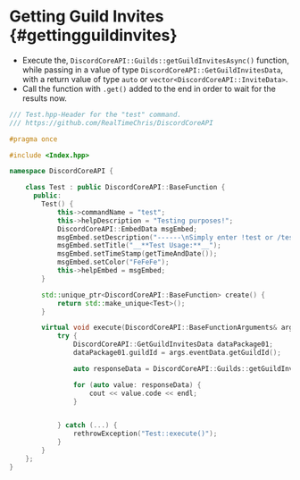 Getting Guild Invites {#gettingguildinvites}
============
- Execute the, `DiscordCoreAPI::Guilds::getGuildInvitesAsync()` function, while passing in a value of type `DiscordCoreAPI::GetGuildInvitesData`, with a return value of type `auto` or `vector<DiscordCoreAPI::InviteData>`.
- Call the function with `.get()` added to the end in order to wait for the results now.

```cpp
/// Test.hpp-Header for the "test" command.
/// https://github.com/RealTimeChris/DiscordCoreAPI

#pragma once

#include <Index.hpp>

namespace DiscordCoreAPI {

	class Test : public DiscordCoreAPI::BaseFunction {
	  public:
		Test() {
			this->commandName = "test";
			this->helpDescription = "Testing purposes!";
			DiscordCoreAPI::EmbedData msgEmbed;
			msgEmbed.setDescription("------\nSimply enter !test or /test!\n------");
			msgEmbed.setTitle("__**Test Usage:**__");
			msgEmbed.setTimeStamp(getTimeAndDate());
			msgEmbed.setColor("FeFeFe");
			this->helpEmbed = msgEmbed;
		}

		std::unique_ptr<DiscordCoreAPI::BaseFunction> create() {
			return std::make_unique<Test>();
		}

		virtual void execute(DiscordCoreAPI::BaseFunctionArguments& args) {
			try {
				DiscordCoreAPI::GetGuildInvitesData dataPackage01;
				dataPackage01.guildId = args.eventData.getGuildId();

				auto responseData = DiscordCoreAPI::Guilds::getGuildInvitesAsync(dataPackage01).get();

				for (auto value: responseData) {
					cout << value.code << endl;
				}


			} catch (...) {
				rethrowException("Test::execute()");
			}
		}
	};
}


```
